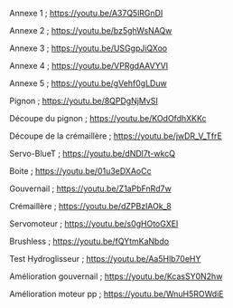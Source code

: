 Annexe 1 ; https://youtu.be/A37Q5lRGnDI

Annexe 2 ; https://youtu.be/bz5ghWsNAQw

Annexe 3 ; https://youtu.be/USGgpJiQXoo

Annexe 4 ; https://youtu.be/VPRgdAAVYVI

Annexe 5 ; https://youtu.be/gVehf0gLDuw

Pignon ; https://youtu.be/8QPDgNjMvSI

Découpe du pignon ; https://youtu.be/KOdOfdhXKKc

Découpe de la crémaillère ; https://youtu.be/jwDR_V_TfrE

Servo-BlueT ; https://youtu.be/dNDl7t-wkcQ

Boite ; https://youtu.be/01u3eDXAoCc

Gouvernail ; https://youtu.be/Z1aPbFnRd7w

Crémaillère ; https://youtu.be/dZPBzIAOk_8

Servomoteur ; https://youtu.be/s0gHOtoGXEI

Brushless ; https://youtu.be/fQYtmKaNbdo

Test Hydroglisseur ; https://youtu.be/Aa5Hlb70eHY

Amélioration gouvernail ; https://youtu.be/KcasSY0N2hw

Amélioration moteur pp ; https://youtu.be/WnuH5ROWdiE

